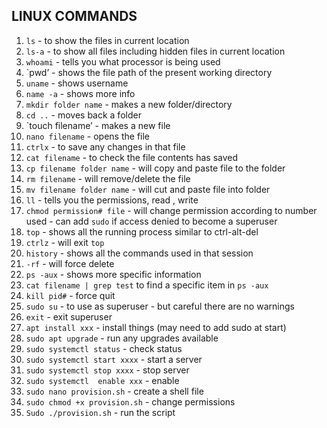 ## LINUX COMMANDS

1. `ls` - to show the files in current location
2. `ls-a` - to show all files including hidden files in current location
3. `whoami` - tells you what processor is being used
4. `pwd’ - shows the file path of the present working directory
5. `uname` - shows username
6. `name -a` - shows more info
7. `mkdir folder name` - makes a new folder/directory
8. `cd ..` - moves back a folder
9. `touch filename’ - makes a new file
10. `nano filename` - opens the file
11. `ctrlx` - to save any changes in that file 
12. `cat filename` - to check the file contents has saved
13. `cp filename folder name` - will copy and paste file to the folder
14. `rm filename` - will remove/delete the file 
15. `mv filename folder name` - will cut and paste file into folder
16. `ll` - tells you the permissions, read , write 
17. `chmod permission# file` - will change permission according to number used - can add `sudo` if access denied to become a superuser
18. `top` - shows all the running process similar to ctrl-alt-del
19. `ctrlz` - will exit `top`
20. `history` - shows all the commands used in that session
21. `-rf` - will force delete 
22. `ps -aux` - shows more specific information
23. `cat filename | grep test` to find a specific item in `ps -aux`
24. `kill pid#` - force quit
25. `sudo su` - to use as superuser - but careful there are no warnings 
26. `exit` - exit superuser 
27. `apt install xxx` - install things (may need to add sudo at start)
28. `sudo apt upgrade` - run any upgrades available
29. `sudo systemctl status` - check status
30. `sudo systemctl start xxxx` - start a server
31. `sudo systemctl stop xxxx` - stop server
32. `sudo systemctl  enable xxx` - enable
33. `sudo nano provision.sh` - create a shell file
34. `sudo chmod +x provision.sh` - change permissions
35. `Sudo ./provision.sh` - run the script
